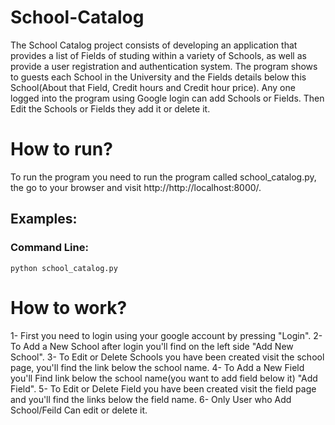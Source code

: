 # School-Catalog
The School Catalog project consists of developing an application that provides a list of Fields of studing within a variety of Schools, as well as provide a user registration and authentication system.
The program shows to guests each School in the University and the Fields details below this School(About that Field, Credit hours and Credit hour price).
Any one logged into the program using Google login can add Schools or Fields. Then Edit the Schools or Fields they add it or delete it.

# How to run?
To run the program you need to run the program called school_catalog.py, the go to your browser and visit http://http://localhost:8000/.

## Examples:
### Command Line:
`python school_catalog.py`

# How to work?
1- First you need to login using your google account by pressing "Login".
2- To Add a New School after login you'll find on the left side "Add New School".
3- To Edit or Delete Schools you have been created visit the school page, you'll find the link below the school name.
4- To Add a New Field you'll Find link below the school name(you want to add field below it) "Add Field".
5- To Edit or Delete Field you have been created visit the field page and you'll find the links below the field name.
6- Only User who Add School/Feild Can edit or delete it.